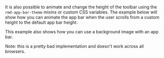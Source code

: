 It is also possible to animate and change the height of the toolbar using the
`rmd-app-bar-theme` mixins or custom CSS variables. The example below will show
how you can animate the app bar when the user scrolls from a custom height to
the default app bar height.

This example also shows how you can use a background image with an app bar.

Note: this is a pretty bad implementation and doesn't work across all browsers.
